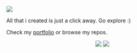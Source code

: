 <p>
  <img  src="https://github.com/reddyfede/reddyfede/assets/106488356/31669b05-869f-4ab4-8489-4ecf74a8cdf9">
</p>

<p>
  All that i created is just a click away.
  Go explore :)

  Check my <a href='https://reddyfede.netlify.app/'>portfolio</a>
  or browse my repos.
</p>

<p align="center">
  <img src="https://github-readme-stats.vercel.app/api?username=reddyfede&show_icons=true&theme=transparent">
  <img src="https://streak-stats.demolab.com/?user=reddyfede&theme=transparent&border_radius=4.5&date_format=j%20M%5B%20Y%5D&card_width=350">
</p>


